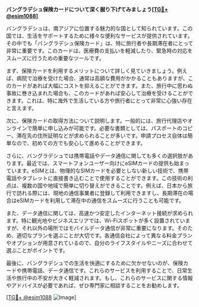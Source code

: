 **バングラデシュ保険カードについて深く掘り下げてみましょう[[TG💪+ @esim1088](https://t.me/s/esim1088)]**

バングラデシュは、南アジアに位置する魅力的な国として知られています。この国では、生活をサポートするために様々な便利なサービスが提供されています。その中でも「バングラデシュ保険カード」は、特に旅行者や長期滞在者にとって非常に重要です。このカードは、医療費の支払いを軽減したり、緊急時の対応をスムーズに行うための重要なツールです。

まず、保険カードを利用するメリットについて詳しく見ていきましょう。例えば、病院で治療を受けた場合、通常は高額な費用がかかることもありますが、このカードがあれば大幅にコストを抑えることができます。また、旅行中に思わぬ事故に巻き込まれた場合も、このカードがあれば安心して治療を受けることができます。これは、特に海外で生活している方や旅行者にとって非常に心強い存在と言えます。

次に、保険カードの取得方法について説明します。一般的には、旅行代理店やオンラインで簡単に申し込みが可能です。必要な書類としては、パスポートのコピー、滞在先の住所証明などが求められることが多いです。申請プロセス自体は簡単なので、初めての方でも安心して進めることができます。

さらに、バングラデシュでは携帯電話やデータ通信に関しても多くの選択肢があります。最近では、スマートフォンユーザー向けにeSIMカードの提供も始まっています。eSIMとは、物理的なSIMカードを必要としない新しい技術で、携帯電話やタブレットに直接書き込むことで使用することができます。この技術の利点は、複数の国や地域で簡単に切り替えができることです。例えば、日本から旅行で訪れる際には、現地の通信事業者に登録して利用できますし、長期滞在の場合はeSIMカードを利用して滞在中の通信をスムーズに行うことも可能です。

また、データ通信に関しては、高速かつ安定したインターネット接続が求められます。特に観光地やビジネスエリアでは、Wi-Fiスポットが多く設置されていますが、それ以外の場所ではモバイルデータ通信が非常に重要になります。そのため、適切なプランを選ぶことが大切です。各通信会社によって異なる料金プランやオプションが用意されているので、自分のライフスタイルやニーズに合わせて選ぶことがポイントです。

最後に、バングラデシュでの生活を快適にするために欠かせないのが、保険カードや携帯電話、データ通信です。これらのサービスを利用することで、日常生活や旅行中の不安が大きく軽減されます。もし、これらのサービスに関する情報やアドバイスが必要であれば、ぜひ専門家に相談することをお勧めします。

[[TG💪+ @esim1088](https://t.me/s/esim1088) ![Image](https://i.postimg.cc/Y0z9fWf4/image.png)]